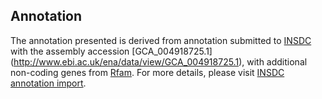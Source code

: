 
Annotation
----------

The annotation presented is derived from annotation submitted to
[INSDC](http://www.insdc.org) with the assembly accession [GCA\_004918725.1]
(http://www.ebi.ac.uk/ena/data/view/GCA_004918725.1),
with additional non-coding genes from
[Rfam](http://rfam.xfam.org/). For more details, please visit [INSDC
annotation import](http://ensemblgenomes.org/info/data/insdc_annotation).

